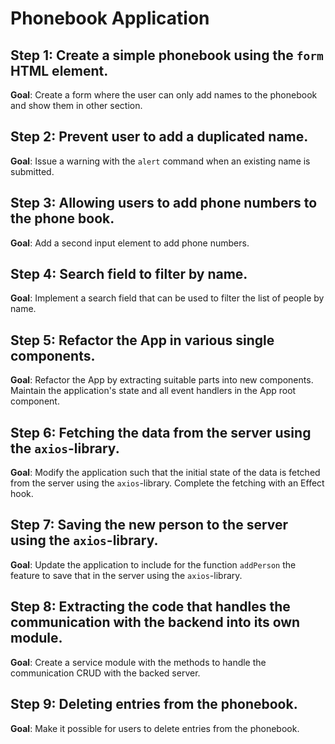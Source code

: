 # Phonebook Application

## Step 1: Create a simple phonebook using the `form` HTML element.

**Goal**: Create a form where the user can only add names to the phonebook and show them in other section.

## Step 2: Prevent user to add a duplicated name.

**Goal**: Issue a warning with the `alert` command when an existing name is submitted.

## Step 3: Allowing users to add phone numbers to the phone book.

**Goal**: Add a second input element to add phone numbers.

## Step 4: Search field to filter by name.

**Goal**: Implement a search field that can be used to filter the list of people by name.

## Step 5: Refactor the App in various single components.

**Goal**: Refactor the App by extracting suitable parts into new components. Maintain the application's state and all event handlers in the App root component.

## Step 6: Fetching the data from the server using the `axios`-library.

**Goal**: Modify the application such that the initial state of the data is fetched from the server using the `axios`-library. Complete the fetching with an Effect hook.

## Step 7: Saving the new person to the server using the `axios`-library.

**Goal**: Update the application to include for the function `addPerson` the feature to save that in the server using the `axios`-library.

## Step 8: Extracting the code that handles the communication with the backend into its own module.

**Goal**: Create a service module with the methods to handle the communication CRUD with the backed server.

## Step 9: Deleting entries from the phonebook.

**Goal**: Make it possible for users to delete entries from the phonebook.